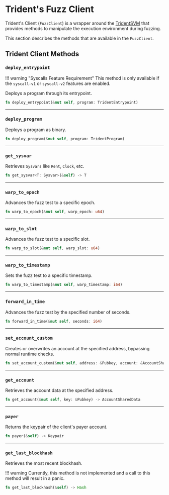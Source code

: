 # Trident's Fuzz Client


Trident's Client (`FuzzClient`) is a wrapper around the [TridentSVM](../../trident-svm/index.md) that provides methods to manipulate the execution environment during fuzzing.

This section describes the methods that are available in the `FuzzClient`.


## Trident Client Methods


### `deploy_entrypoint`

!!! warning "Syscalls Feature Requirement"
    This method is only available if the `syscall-v1` or `syscall-v2` features are enabled.

Deploys a program through its entrypoint.
```rust
fn deploy_entrypoint(&mut self, program: TridentEntrypoint)
```

---

### `deploy_program`

Deploys a program as binary.
```rust
fn deploy_program(&mut self, program: TridentProgram)
```

---

### `get_sysvar`

Retrieves `Sysvars` like `Rent`, `Clock`, etc.
```rust
fn get_sysvar<T: Sysvar>(&self) -> T
```

---

### `warp_to_epoch`

Advances the fuzz test to a specific epoch.
```rust
fn warp_to_epoch(&mut self, warp_epoch: u64)
```

---

### `warp_to_slot`

Advances the fuzz test to a specific slot.
```rust
fn warp_to_slot(&mut self, warp_slot: u64)
```

---

### `warp_to_timestamp`

Sets the fuzz test to a specific timestamp.
```rust
fn warp_to_timestamp(&mut self, warp_timestamp: i64)
```

---

### `forward_in_time`

Advances the fuzz test by the specified number of seconds.
```rust
fn forward_in_time(&mut self, seconds: i64)
```

---

### `set_account_custom`

Creates or overwrites an account at the specified address, bypassing normal runtime checks.
```rust
fn set_account_custom(&mut self, address: &Pubkey, account: &AccountSharedData)
```

---

### `get_account`

Retrieves the account data at the specified address.
```rust
fn get_account(&mut self, key: &Pubkey) -> AccountSharedData
```

---

### `payer`

Returns the keypair of the client's payer account.
```rust
fn payer(&self) -> Keypair
```

---

### `get_last_blockhash`

Retrieves the most recent blockhash.

!!! warning
    Currently, this method is not implemented and a call to this method will result in a panic.

```rust
fn get_last_blockhash(&self) -> Hash
```
